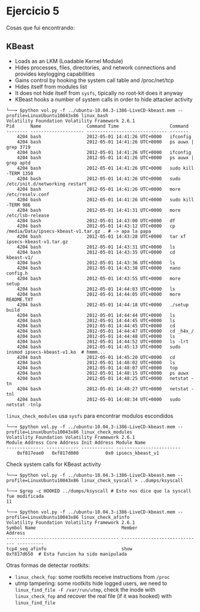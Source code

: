 # Ejercicio 5

Cosas que fui encontrando:

## KBeast
- Loads as an LKM (Loadable Kernel Module)
- Hides processes, files, directories, and network connections and provides keylogging capabilities
- Gains control by hooking the system call table and /proc/net/tcp
- Hides itself from modules list
- It does not hide itself from `sysfs`, tipically no root-kit does it anyway
- KBeast hooks a number of system calls in order to hide attacker activity

```
└──╼ $python vol.py -f ../ubuntu-10.04.3-i386-LiveCD-kbeast.mem --profile=LinuxUbuntu10043x86 linux_bash
Volatility Foundation Volatility Framework 2.6.1
Pid      Name                 Command Time                   Command
-------- -------------------- ------------------------------ -------
    4204 bash                 2012-05-01 14:41:26 UTC+0000   ifconfig
    4204 bash                 2012-05-01 14:41:26 UTC+0000   ps auwx | grep 3719
    4204 bash                 2012-05-01 14:41:26 UTC+0000   ifconfig
    4204 bash                 2012-05-01 14:41:26 UTC+0000   ps auwx | grep aptd
    4204 bash                 2012-05-01 14:41:26 UTC+0000   sudo kill -TERM 1350
    4204 bash                 2012-05-01 14:41:26 UTC+0000   sudo /etc/init.d/networking restart
    4204 bash                 2012-05-01 14:41:26 UTC+0000   more /etc/resolv.conf 
    4204 bash                 2012-05-01 14:41:26 UTC+0000   sudo kill -TERM 986
    4204 bash                 2012-05-01 14:41:31 UTC+0000   more /etc/lsb-release 
    4204 bash                 2012-05-01 14:43:00 UTC+0000   df
    4204 bash                 2012-05-01 14:43:12 UTC+0000   cp /media/Data/ipsecs-kbeast-v1.tar.gz . # -> apa la papa
    4204 bash                 2012-05-01 14:43:28 UTC+0000   tar xf ipsecs-kbeast-v1.tar.gz 
    4204 bash                 2012-05-01 14:43:31 UTC+0000   ls
    4204 bash                 2012-05-01 14:43:35 UTC+0000   cd kbeast-v1/
    4204 bash                 2012-05-01 14:43:36 UTC+0000   ls
    4204 bash                 2012-05-01 14:43:38 UTC+0000   nano config.h 
    4204 bash                 2012-05-01 14:43:55 UTC+0000   more setup 
    4204 bash                 2012-05-01 14:44:03 UTC+0000   ls
    4204 bash                 2012-05-01 14:44:05 UTC+0000   more README.TXT 
    4204 bash                 2012-05-01 14:44:18 UTC+0000   ./setup build
    4204 bash                 2012-05-01 14:44:44 UTC+0000   ls
    4204 bash                 2012-05-01 14:44:45 UTC+0000   ls
    4204 bash                 2012-05-01 14:44:45 UTC+0000   cd
    4204 bash                 2012-05-01 14:44:47 UTC+0000   cd _h4x_/
    4204 bash                 2012-05-01 14:44:48 UTC+0000   ls
    4204 bash                 2012-05-01 14:44:52 UTC+0000   ls -lrt
    4204 bash                 2012-05-01 14:45:13 UTC+0000   sudo insmod ipsecs-kbeast-v1.ko  # hmmm...
    4204 bash                 2012-05-01 14:45:20 UTC+0000   cd
    4204 bash                 2012-05-01 14:48:02 UTC+0000   ls
    4204 bash                 2012-05-01 14:48:07 UTC+0000   top
    4204 bash                 2012-05-01 14:48:15 UTC+0000   ps auwx
    4204 bash                 2012-05-01 14:48:25 UTC+0000   netstat -tn
    4204 bash                 2012-05-01 14:48:27 UTC+0000   netstat -tnl
    4204 bash                 2012-05-01 14:48:34 UTC+0000   sudo netstat -tnlp
```

`linux_check_modules` usa `sysfs` para encontrar modulos escondidos
```
└──╼ $python vol.py -f ../ubuntu-10.04.3-i386-LiveCD-kbeast.mem --profile=LinuxUbuntu10043x86 linux_check_modules
Volatility Foundation Volatility Framework 2.6.1
Module Address Core Address Init Address Module Name             
-------------- ------------ ------------ ------------------------
    0xf817eae0   0xf817d000          0x0 ipsecs_kbeast_v1
```

Check system calls for KBeast activity
```
└──╼ $python vol.py -f ../ubuntu-10.04.3-i386-LiveCD-kbeast.mem --profile=LinuxUbuntu10043x86 linux_check_syscall > ..dumps/ksyscall

└──╼ $grep -c HOOKED ../dumps/ksyscall # Esto nos dice que la syscall fue modificada
11
```

```
└──╼ $python vol.py -f ../ubuntu-10.04.3-i386-LiveCD-kbeast.mem --profile=LinuxUbuntu10043x86 linux_check_afinfo
Volatility Foundation Volatility Framework 2.6.1
Symbol Name                                Member                         Address   
------------------------------------------ ------------------------------ ----------
tcp4_seq_afinfo                            show                           0xf817d650  # Esta funcion ha sido manipulada
```

Otras formas de detectar rootkits:
+ `linux_check_fop`: some rootkits receive instructions from `/proc`
+ utmp tampering: some rootkits hide logged users, we need to `linux_find_file -F /var/run/utmp`, check the inode with `linux_check_fop` and recover the real file (if it was hooked) with `linux_find_file`
